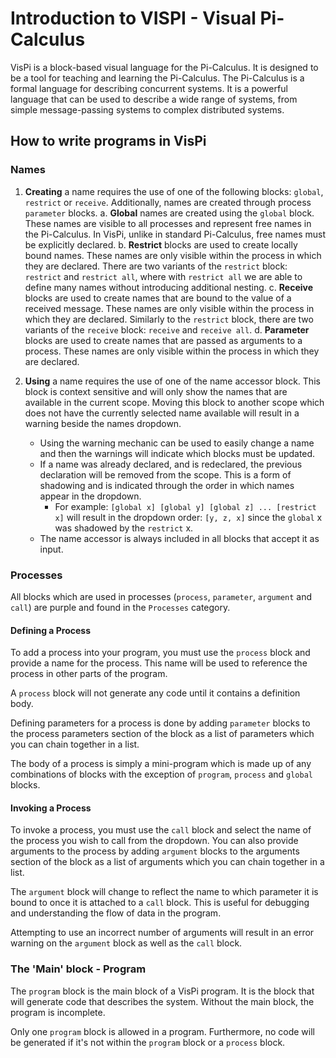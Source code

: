 # Introduction to VISPI - Visual Pi-Calculus

VisPi is a block-based visual language for the Pi-Calculus. It is designed to be a tool for teaching and learning the Pi-Calculus. The Pi-Calculus is a formal language for describing concurrent systems. It is a powerful language that can be used to describe a wide range of systems, from simple message-passing systems to complex distributed systems.

## How to write programs in VisPi

### Names

1. **Creating** a name requires the use of one of the following blocks: `global`, `restrict` or `receive`. Additionally, names are created through process `parameter` blocks.
    a. **Global** names are created using the `global` block. These names are visible to all processes and represent free names in the Pi-Calculus. In VisPi, unlike in standard Pi-Calculus, free names must be explicitly declared.
    b. **Restrict** blocks are used to create locally bound names. These names are only visible within the process in which they are declared. There are two variants of the `restrict` block: `restrict` and `restrict all`, where with `restrict all` we are able to define many names without introducing additional nesting.
    c. **Receive** blocks are used to create names that are bound to the value of a received message. These names are only visible within the process in which they are declared. Similarly to the `restrict` block, there are two variants of the `receive` block: `receive` and `receive all`.
    d. **Parameter** blocks are used to create names that are passed as arguments to a process. These names are only visible within the process in which they are declared.

2. **Using** a name requires the use of one of the name accessor block. This block is context sensitive and will only show the names that are available in the current scope. Moving this block to another scope which does not have the currently selected name available will result in a warning beside the names dropdown.
    - Using the warning mechanic can be used to easily change a name and then the warnings will indicate which blocks must be updated.
    - If a name was already declared, and is redeclared, the previous declaration will be removed from the scope. This is a form of shadowing and is indicated through the order in which names appear in the dropdown.
      - For example: `[global x] [global y] [global z] ... [restrict x]` will result in the dropdown order: `[y, z, x]` since the `global` x was shadowed by the `restrict` x.
    - The name accessor is always included in all blocks that accept it as input.

### Processes

All blocks which are used in processes (`process`, `parameter`, `argument` and `call`) are purple and found in the `Processes` category.

#### Defining a Process

To add a process into your program, you must use the `process` block and provide a name for the process. This name will be used to reference the process in other parts of the program.

A `process` block will not generate any code until it contains a definition body.

Defining parameters for a process is done by adding `parameter` blocks to the process parameters section of the block as a list of parameters which you can chain together in a list.

The body of a process is simply a mini-program which is made up of any combinations of blocks with the exception of `program`, `process` and `global` blocks.

#### Invoking a Process

To invoke a process, you must use the `call` block and select the name of the process you wish to call from the dropdown. You can also provide arguments to the process by adding `argument` blocks to the arguments section of the block as a list of arguments which you can chain together in a list.

The `argument` block will change to reflect the name to which parameter it is bound to once it is attached to a `call` block. This is useful for debugging and understanding the flow of data in the program.

Attempting to use an incorrect number of arguments will result in an error warning on the `argument` block as well as the `call` block.

### The 'Main' block - Program

The `program` block is the main block of a VisPi program. It is the block that will generate code that describes the system. Without the main block, the program is incomplete.

Only one `program` block is allowed in a program. Furthermore, no code will be generated if it's not within the `program` block or a `process` block.
